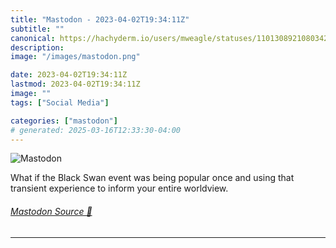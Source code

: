 ```yaml
---
title: "Mastodon - 2023-04-02T19:34:11Z"
subtitle: ""
canonical: https://hachyderm.io/users/mweagle/statuses/110130892108034229
description:
image: "/images/mastodon.png"

date: 2023-04-02T19:34:11Z
lastmod: 2023-04-02T19:34:11Z
image: ""
tags: ["Social Media"]

categories: ["mastodon"]
# generated: 2025-03-16T12:33:30-04:00
---
```

![Mastodon](/images/mastodon.png)

<p>What if the Black Swan event was being popular once and using that transient experience to inform your entire worldview.</p>


###### [Mastodon Source 🐘](https://hachyderm.io/@mweagle/110130892108034229)

___
